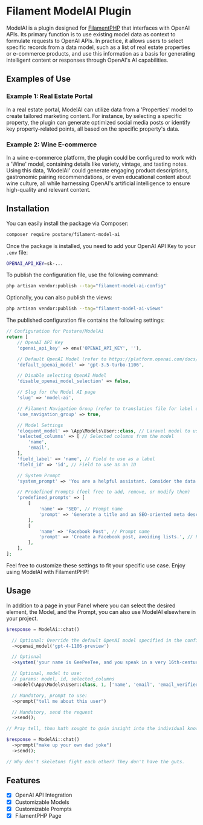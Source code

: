 # Filament ModelAI Plugin

ModelAI is a plugin designed for [FilamentPHP](https://filamentphp.com/) that interfaces with OpenAI APIs. Its primary function is to use existing model data as context to formulate requests to OpenAI APIs. In practice, it allows users to select specific records from a data model, such as a list of real estate properties or e-commerce products, and use this information as a basis for generating intelligent content or responses through OpenAI's AI capabilities.

## Examples of Use

### Example 1: Real Estate Portal

In a real estate portal, ModelAI can utilize data from a 'Properties' model to create tailored marketing content. For instance, by selecting a specific property, the plugin can generate optimized social media posts or identify key property-related points, all based on the specific property's data.

### Example 2: Wine E-commerce

In a wine e-commerce platform, the plugin could be configured to work with a 'Wine' model, containing details like variety, vintage, and tasting notes. Using this data, 'ModelAI' could generate engaging product descriptions, gastronomic pairing recommendations, or even educational content about wine culture, all while harnessing OpenAI's artificial intelligence to ensure high-quality and relevant content.

## Installation

You can easily install the package via Composer:

```bash
composer require postare/filament-model-ai
```

Once the package is installed, you need to add your OpenAI API Key to your `.env` file:

```bash
OPENAI_API_KEY=sk-...
```

To publish the configuration file, use the following command:

```bash
php artisan vendor:publish --tag="filament-model-ai-config"
```

Optionally, you can also publish the views:

```bash
php artisan vendor:publish --tag="filament-model-ai-views"
```

The published configuration file contains the following settings:

```php
// Configuration for Postare/ModelAi
return [
    // OpenAI API Key
    'openai_api_key' => env('OPENAI_API_KEY', ''),

    // Default OpenAI Model (refer to https://platform.openai.com/docs/models)
    'default_openai_model' => 'gpt-3.5-turbo-1106',

    // Disable selecting OpenAI Model
    'disable_openai_model_selection' => false,

    // Slug for the Model AI page
    'slug' => 'model-ai',

    // Filament Navigation Group (refer to translation file for label or disable it)
    'use_navigation_group' => true,

    // Model Settings
    'eloquent_model' => \App\Models\User::class, // Laravel model to use
    'selected_columns' => [ // Selected columns from the model
        'name',
        'email',
    ],
    'field_label' => 'name', // Field to use as a label
    'field_id' => 'id', // Field to use as an ID

    // System Prompt
    'system_prompt' => 'You are a helpful assistant. Consider the data at the end of this message as context and answer the questions I will ask you later.',

    // Predefined Prompts (feel free to add, remove, or modify them)
    'predefined_prompts' => [
        [
            'name' => 'SEO', // Prompt name
            'prompt' => 'Generate a title and an SEO-oriented meta description based on the provided data.', // Prompt instruction
        ],
        [
            'name' => 'Facebook Post', // Prompt name
            'prompt' => 'Create a Facebook post, avoiding lists.', // Prompt instruction
        ],
    ],
];
```

Feel free to customize these settings to fit your specific use case. Enjoy using ModelAI with FilamentPHP!

## Usage

In addition to a page in your Panel where you can select the desired element, the Model, and the Prompt, you can also use ModelAI elsewhere in your project.

```php
$response = ModelAi::chat()

  // Optional: Override the default OpenAI model specified in the configuration file
  ->openai_model('gpt-4-1106-preview')

  // Optional
  ->system('your name is GeePeeTee, and you speak in a very 16th-century, very polished way.')

  // Optional, model to use:
  // params: model, id, selected_columns
  ->model(\App\Models\User::class, 1, ['name', 'email', 'email_verified_at'])

  // Mandatory, prompt to use:
  ->prompt("tell me about this user")

  // Mandatory, send the request
  ->send();

// Pray tell, thou hath sought to gain insight into the individual known by the appellation "Francesco". This gentle soul didst establish an entity of digital correspondence through "inerba@******.com", yet verily, the verification of such an electronic missive remains a quest unfulfilled.

$response = ModelAi::chat()
  ->prompt("make up your own dad joke")
  ->send();

// Why don't skeletons fight each other? They don't have the guts.
```

## Features
- [x] OpenAI API Integration
- [x] Customizable Models
- [x] Customizable Prompts	
- [x] FilamentPHP Page
